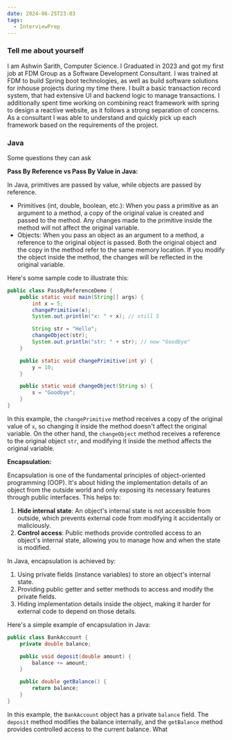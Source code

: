 ```yaml
---
date: 2024-06-25T23:03
tags:
  - InterviewPrep
---
```


### Tell me about yourself

I am Ashwin Sarith, Computer Science. I Graduated in 2023 and got my first job at FDM Group as a Software Development Consultant. I was trained at FDM to build Spring boot technologies, as well as build software solutions for inhouse projects during my time there. I built a basic transaction record system, that had extensive UI and backend logic to manage transactions. I additionally spent time working on combining react framework with spring to design a reactive website, as it follows a strong separation of concerns. As a consultant I was able to understand and quickly pick up each framework based on the requirements of the project. 


### Java

Some questions they can ask

**Pass By Reference vs Pass By Value in Java:**

In Java, primitives are passed by value, while objects are passed by reference.

* Primitives (int, double, boolean, etc.): When you pass a primitive as an argument to a method, a copy of the original value is created and passed to the method. Any changes made to the primitive inside the method will not affect the original variable.
* Objects: When you pass an object as an argument to a method, a reference to the original object is passed. Both the original object and the copy in the method refer to the same memory location. If you modify the object inside the method, the changes will be reflected in the original variable.

Here's some sample code to illustrate this:
```java
public class PassByReferenceDemo {
    public static void main(String[] args) {
        int x = 5;
        changePrimitive(x);
        System.out.println("x: " + x); // still 5

        String str = "Hello";
        changeObject(str);
        System.out.println("str: " + str); // now "Goodbye"
    }

    public static void changePrimitive(int y) {
        y = 10;
    }

    public static void changeObject(String s) {
        s = "Goodbye";
    }
}
```
In this example, the `changePrimitive` method receives a copy of the original value of `x`, so changing it inside the method doesn't affect the original variable. On the other hand, the `changeObject` method receives a reference to the original object `str`, and modifying it inside the method affects the original variable.

**Encapsulation:**

Encapsulation is one of the fundamental principles of object-oriented programming (OOP). It's about hiding the implementation details of an object from the outside world and only exposing its necessary features through public interfaces. This helps to:

1. **Hide internal state**: An object's internal state is not accessible from outside, which prevents external code from modifying it accidentally or maliciously.
2. **Control access**: Public methods provide controlled access to an object's internal state, allowing you to manage how and when the state is modified.

In Java, encapsulation is achieved by:

1. Using private fields (instance variables) to store an object's internal state.
2. Providing public getter and setter methods to access and modify the private fields.
3. Hiding implementation details inside the object, making it harder for external code to depend on those details.

Here's a simple example of encapsulation in Java:
```java
public class BankAccount {
    private double balance;

    public void deposit(double amount) {
        balance += amount;
    }

    public double getBalance() {
        return balance;
    }
}
```
In this example, the `BankAccount` object has a private `balance` field. The `deposit` method modifies the balance internally, and the `getBalance` method provides controlled access to the current balance.
What 